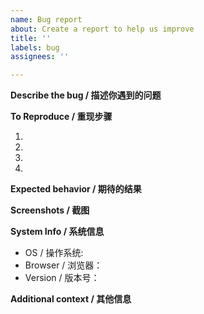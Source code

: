 ```yaml
---
name: Bug report
about: Create a report to help us improve
title: ''
labels: bug
assignees: ''

---
```


**Describe the bug / 描述你遇到的问题**

**To Reproduce / 重现步骤**

1. 
2. 
3. 
4. 

**Expected behavior / 期待的结果**

**Screenshots / 截图**

**System Info / 系统信息**
 - OS / 操作系统: 
 - Browser / 浏览器：
 - Version / 版本号：

**Additional context / 其他信息**
